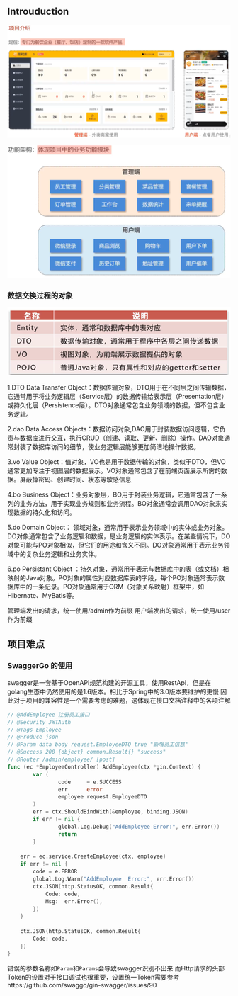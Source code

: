 ## Introuduction

![image-20241219134155511](./assets/image-20241219134155511.png)

![image-20241219134223455](./assets/image-20241219134223455.png)

### 数据交换过程的对象

![image-20241219142300485](./assets/image-20241219142300485.png)

1.DTO
        Data Transfer Object：数据传输对象，DTO用于在不同层之间传输数据，它通常用于将业务逻辑层（Service层）的数据传输给表示层（Presentation层）或持久化层（Persistence层）。DTO对象通常包含业务领域的数据，但不包含业务逻辑。

2.dao
        Data Access Objects：数据访问对象,DAO用于封装数据访问逻辑，它负责与数据库进行交互，执行CRUD（创建、读取、更新、删除）操作。DAO对象通常封装了数据库访问的细节，使业务逻辑层能够更加简洁地操作数据。

3.vo
        Value Object：值对象，VO也是用于数据传输的对象，类似于DTO，但VO通常更加专注于视图层的数据展示。VO对象通常包含了在前端页面展示所需的数据。屏蔽掉密码、创建时间、状态等敏感信息

4.bo
        Business Object：业务对象层，BO用于封装业务逻辑，它通常包含了一系列的业务方法，用于实现业务规则和业务流程。BO对象通常会调用DAO对象来实现数据的持久化和访问。

5.do
Domain Object： 领域对象，通常用于表示业务领域中的实体或业务对象。DO对象通常包含了业务逻辑和数据，是业务逻辑的实体表示。在某些情况下，DO对象可能与PO对象相似，但它们的用途和含义不同。DO对象通常用于表示业务领域中的复杂业务逻辑和业务实体。

6.po
        Persistant Object ：持久对象，通常用于表示与数据库中的表（或文档）相映射的Java对象。PO对象的属性对应数据库表的字段，每个PO对象通常表示数据库中的一条记录。PO对象通常用于ORM（对象关系映射）框架中，如Hibernate、MyBatis等。

管理端发出的请求，统一使用/admin作为前缀
用户端发出的请求，统一使用/user作为前缀

## 项目难点
### SwaggerGo 的使用
swagger是一套基于OpenAPI规范构建的开源工具，使用RestApi，但是在golang生态中仍然使用的是1.6版本。相比于Spring中的3.0版本要维护的更慢
因此对于项目的兼容性是一个需要考虑的难题，这体现在接口文档注释中的各项注解
```go
// @AddEmployee 注册员工接口
// @Security JWTAuth
// @Tags Employee
// @Produce json
// @Param data body request.EmployeeDTO true "新增员工信息"
// @Success 200 {object} common.Result{} "success"
// @Router /admin/employee/ [post]
func (ec *EmployeeController) AddEmployee(ctx *gin.Context) {
        var (
                code     = e.SUCCESS
                err      error
                employee request.EmployeeDTO
        )
        err = ctx.ShouldBindWith(&employee, binding.JSON)
        if err != nil {
                global.Log.Debug("AddEmployee Error:", err.Error())
                return
        }

	err = ec.service.CreateEmployee(ctx, employee)
	if err != nil {
		code = e.ERROR
		global.Log.Warn("AddEmployee  Error:", err.Error())
		ctx.JSON(http.StatusOK, common.Result{
			Code: code,
			Msg:  err.Error(),
		})
	}

	ctx.JSON(http.StatusOK, common.Result{
		Code: code,
	})
}
```
错误的参数名称如`Param`和`Params`会导致swagger识别不出来
而Http请求的头部Token的设置对于接口调试也很重要，设置统一Token需要参考https://github.com/swaggo/gin-swagger/issues/90
